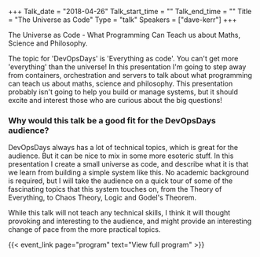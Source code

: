 +++
Talk_date = "2018-04-26"
Talk_start_time = ""
Talk_end_time = ""
Title = "The Universe as Code"
Type = "talk"
Speakers = ["dave-kerr"]
+++

The Universe as Code - What Programming Can Teach us about Maths, Science and Philosophy.

The topic for 'DevOpsDays' is 'Everything as code'. You can't get more 'everything' than the universe! In this presentation I'm going to step away from containers, orchestration and servers to talk about what programming can teach us about maths, science and philosophy. This presentation probably isn't going to help you build or manage systems, but it should excite and interest those who are curious about the big questions!

### Why would this talk be a good fit for the DevOpsDays audience?

DevOpsDays always has a lot of technical topics, which is great for the audience. But it can be nice to mix in some more esoteric stuff. In this presentation I create a small universe as code, and describe what it is that we learn from building a simple system like this. No academic background is required, but I will take the audience on a quick tour of some of the fascinating topics that this system touches on, from the Theory of Everything, to Chaos Theory, Logic and Godel's Theorem.

While this talk will not teach any technical skills, I think it will thought provoking and interesting to the audience, and might provide an interesting change of pace from the more practical topics.

{{< event_link page="program" text="View full program" >}}

